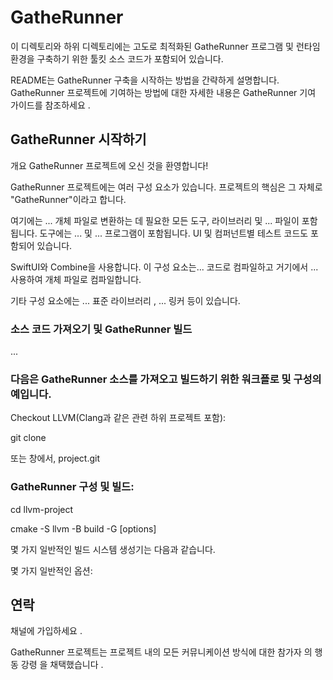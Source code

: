 # GatheRunner

이 디렉토리와 하위 디렉토리에는 고도로 최적화된 GatheRunner 프로그램 및 런타임 환경을 구축하기 위한 툴킷 소스 코드가 포함되어 있습니다.

README는 GatheRunner 구축을 시작하는 방법을 간략하게 설명합니다. GatheRunner 프로젝트에 기여하는 방법에 대한 자세한 내용은 GatheRunner 기여 가이드를 참조하세요 .

## GatheRunner 시작하기

개요
GatheRunner 프로젝트에 오신 것을 환영합니다!

GatheRunner 프로젝트에는 여러 구성 요소가 있습니다. 프로젝트의 핵심은 그 자체로 "GatheRunner"이라고 합니다. 

여기에는 ... 개체 파일로 변환하는 데 필요한 모든 도구, 라이브러리 및 ... 파일이 포함됩니다. 도구에는 ... 및 ... 프로그램이 포함됩니다. UI 및 컴퍼넌트별 테스트 코드도 포함되어 있습니다.

SwiftUI와 Combine을 사용합니다. 이 구성 요소는... 코드로 컴파일하고 거기에서 ... 사용하여 개체 파일로 컴파일합니다.

기타 구성 요소에는 ... 표준 라이브러리 , ... 링커 등이 있습니다.

### 소스 코드 가져오기 및 GatheRunner 빌드
...

### 다음은 GatheRunner 소스를 가져오고 빌드하기 위한 워크플로 및 구성의 예입니다.

Checkout LLVM(Clang과 같은 관련 하위 프로젝트 포함):

git clone 

또는 창에서, project.git

### GatheRunner 구성 및 빌드:

cd llvm-project

cmake -S llvm -B build -G <generator> [options]

몇 가지 일반적인 빌드 시스템 생성기는 다음과 같습니다.


몇 가지 일반적인 옵션:


## 연락
채널에 가입하세요 .

GatheRunner 프로젝트는 프로젝트 내의 모든 커뮤니케이션 방식에 대한 참가자 의 행동 강령 을 채택했습니다 .

